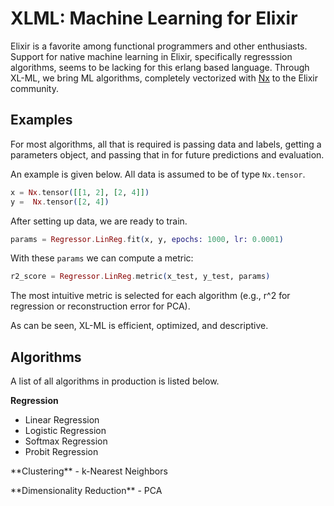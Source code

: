 # XLML: Machine Learning for Elixir 

Elixir is a favorite among functional programmers and other enthusiasts. Support for native machine learning in Elixir, specifically regresssion algorithms, seems to be lacking for this erlang based language. Through XL-ML, we bring ML algorithms, completely vectorized with [Nx](https://github.com/elixir-nx/nx) to the Elixir
community.

## Examples 
For most algorithms, all that is required is passing data and labels, getting a parameters object, and passing that in for future predictions and evaluation. 

An example is given below. All data is assumed to be of type `Nx.tensor`. 

```elixir
x = Nx.tensor([[1, 2], [2, 4]])
y =  Nx.tensor([2, 4])
```

After setting up data, we are ready to train. 

```elixir
params = Regressor.LinReg.fit(x, y, epochs: 1000, lr: 0.0001)
```

With these `params` we can compute a metric: 

```elixir 
r2_score = Regressor.LinReg.metric(x_test, y_test, params)
```

The most intuitive metric is selected for each algorithm (e.g., r^2 for regression or reconstruction error for PCA).

As can be seen, XL-ML is efficient, optimized, and descriptive. 

## Algorithms 

A list of all algorithms in production is listed below. 

**Regression**
   - Linear Regression 
   - Logistic Regression
   - Softmax Regression
   - Probit Regression
<p></p>
**Clustering**
   - k-Nearest Neighbors
<p></p>
**Dimensionality Reduction**
   - PCA
